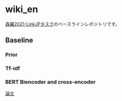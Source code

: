 # wiki_en 
[森羅2021-LinkJPタスク](http://shinra-project.info/shinra2021linkjp/)のベースラインレポジトリです。

## Baseline
### Prior

### Tf-idf

### BERT Biencoder and cross-encoder
[論文](https://www.aclweb.org/anthology/2020.emnlp-main.519/)
